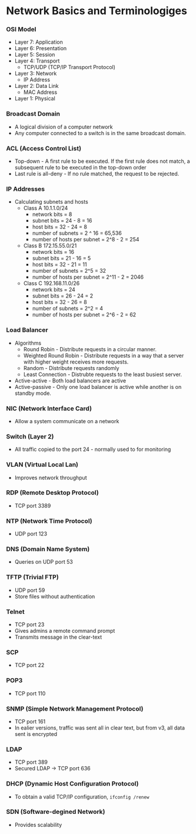 # Network Basics and Terminologiges
### OSI Model
* Layer 7: Application
* Layer 6: Presentation
* Layer 5: Session
* Layer 4: Transport
  * TCP/UDP (TCP/IP Transport Protocol)
* Layer 3: Network
  * IP Address
* Layer 2: Data Link
  * MAC Address
* Layer 1: Physical

### Broadcast Domain
* A logical division of a computer network
* Any computer connected to a switch is in the same broadcast domain.

### ACL (Access Control List)
* Top-down - A first rule to be executed. If the first rule does not match, a subsequent rule to be executed in the top-down order
* Last rule is all-deny - If no rule matched, the request to be rejected.

### IP Addresses
* Calculating subnets and hosts
  * Class A 10.1.1.0/24
    * network bits = 8
    * subnet bits = 24 - 8 = 16
    * host bits = 32 - 24 = 8
    * number of subnets = 2 ^ 16 = 65,536
    * number of hosts per subnet = 2^8 - 2 = 254
  * Class B 172.15.55.0/21
    * network bits = 16
    * subnet bits = 21 - 16 = 5
    * host bits = 32 - 21 = 11
    * number of subnets = 2^5 = 32
    * number of hosts per subnet = 2^11 - 2 = 2046
  * Class C 192.168.11.0/26
    * network bits = 24
    * subnet bits = 26 - 24 = 2
    * host bits = 32 - 26 = 8
    * number of subnets = 2^2 = 4
    * number of hosts per subnet = 2^6 - 2 =  62

### Load Balancer
* Algorithms
  * Round Robin - Distribute requests in a circular manner.
  * Weighted Round Robin - Distribute requests in a way that a server with higher weight receives more requests.
  * Random - Distribute requests randomly
  * Least Connection - Distrubte requests to the least busiest server.
* Active-active - Both load balancers are active
* Active-passive - Only one load balancer is active while another is on standby mode.

### NIC (Network Interface Card)
* Allow a system communicate on a network

### Switch (Layer 2)
* All traffic copied to the port 24 - normally used to for monitoring

### VLAN (Virtual Local Lan)
* Improves network throughput

### RDP (Remote Desktop Protocol)
* TCP port 3389

### NTP (Network Time Protocol)
* UDP port 123

### DNS (Domain Name System)
* Queries on UDP port 53

### TFTP (Trivial FTP)
* UDP port 59
* Store files without authentication

### Telnet
* TCP port 23
* Gives admins a remote command prompt
* Transmits message in the clear-text

### SCP
* TCP port 22

### POP3
* TCP port 110

### SNMP (Simple Network Management Protocol)
* TCP port 161
* In ealier versions, traffic was sent all in clear text, but from v3, all data sent is encrypted

### LDAP
* TCP port 389
* Secured LDAP -> TCP port 636

### DHCP (Dynamic Host Configuration Protocol)
* To obtain a valid TCP/IP configuration, `ifconfig /renew`

### SDN (Software-degined Network)
* Provides scalability

